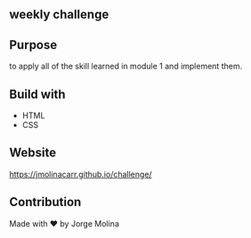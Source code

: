 ## weekly challenge

## Purpose
to apply all of the skill learned in module 1 and implement them.

## Build with
* HTML
* CSS

## Website
https://jmolinacarr.github.io/challenge/

## Contribution
Made with ❤️ by Jorge Molina
